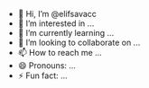 - 👋 Hi, I’m @elifsavacc
- 👀 I’m interested in ...
- 🌱 I’m currently learning ...
- 💞️ I’m looking to collaborate on ...
- 📫 How to reach me ...
- 😄 Pronouns: ...
- ⚡ Fun fact: ...

<!---
elifsavacc/elifsavacc is a ✨ special ✨ repository because its `README.md` (this file) appears on your GitHub profile.
You can click the Preview link to take a look at your changes.
--->

